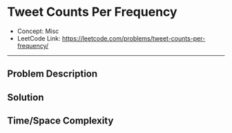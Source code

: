 # Tweet Counts Per Frequency

- Concept: Misc
- LeetCode Link: https://leetcode.com/problems/tweet-counts-per-frequency/

---

## Problem Description

## Solution

## Time/Space Complexity

